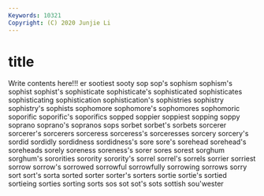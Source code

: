 ```yaml
---
Keywords: 10321
Copyright: (C) 2020 Junjie Li
---
```


# title

Write contents here!!!
er 
sootiest 
sooty 
sop 
sop's 
sophism 
sophism's 
sophist
sophist's 
sophisticate 
sophisticate's 
sophisticated 
sophisticates 
sophisticating 
sophistication 
sophistication's 
sophistries 
sophistry
sophistry's 
sophists 
sophomore 
sophomore's 
sophomores 
sophomoric 
soporific 
soporific's 
soporifics 
sopped
soppier 
soppiest 
sopping 
soppy 
soprano 
soprano's 
sopranos 
sops 
sorbet 
sorbet's
sorbets 
sorcerer 
sorcerer's 
sorcerers 
sorceress 
sorceress's 
sorceresses 
sorcery 
sorcery's 
sordid
sordidly 
sordidness 
sordidness's 
sore 
sore's 
sorehead 
sorehead's 
soreheads 
sorely 
soreness
soreness's 
sorer 
sores 
sorest 
sorghum 
sorghum's 
sororities 
sorority 
sorority's 
sorrel
sorrel's 
sorrels 
sorrier 
sorriest 
sorrow 
sorrow's 
sorrowed 
sorrowful 
sorrowfully 
sorrowing
sorrows 
sorry 
sort 
sort's 
sorta 
sorted 
sorter 
sorter's 
sorters 
sortie
sortie's 
sortied 
sortieing 
sorties 
sorting 
sorts 
sos 
sot 
sot's 
sots
sottish 
sou'wester 
